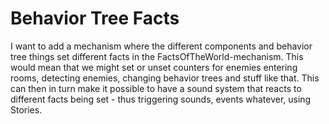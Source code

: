 # Behavior Tree Facts
I want to add a mechanism where the different components and behavior tree things set different facts in the FactsOfTheWorld-mechanism. This would mean that we might set or unset counters for enemies entering rooms, detecting enemies, changing behavior trees and stuff like that.
This can then in turn make it possible to have a sound system that reacts to different facts being set - thus triggering sounds, events whatever, using Stories.
